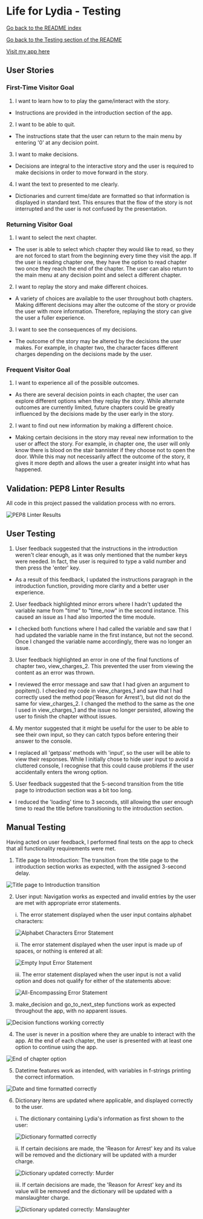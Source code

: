 # **Life for Lydia - Testing**

[Go back to the README index](https://github.com/alicehillier/life-for-lydia#life-for-lydia)

[Go back to the Testing section of the README](https://github.com/alicehillier/life-for-lydia#testing)

[Visit my app here](https://life-for-lydia-bf0c0403fae6.herokuapp.com/)

## **User Stories**

### **First-Time Visitor Goal**

1. I want to learn how to to play the game/interact with the story.
  - Instructions are provided in the introduction section of the app.   

2. I want to be able to quit.
  - The instructions state that the user can return to the main menu by entering '0' at any decision point. 

3. I want to make decisions.
  - Decisions are integral to the interactive story and the user is required to make decisions in order to move forward in the story.

4. I want the text to presented to me clearly.
  - Dictionaries and current time/date are formatted so that information is displayed in standard text. This ensures that the flow of the story is not interrupted and the user is not confused by the presentation.

### **Returning Visitor Goal**

1. I want to select the next chapter.
  - The user is able to select which chapter they would like to read, so they are not forced to start from the beginning every time they visit the app. If the user is reading chapter one, they have the option to read chapter two once they reach the end of the chapter. The user can also return to the main menu at any decision point and select a different chapter.

2. I want to replay the story and make different choices.
  - A variety of choices are available to the user throughout both chapters. Making different decisions may alter the outcome of the story or provide the user with more information. Therefore, replaying the story can give the user a fuller experience.

3. I want to see the consequences of my decisions.
  - The outcome of the story may be altered by the decisions the user makes. For example, in chapter two, the character faces different charges depending on the decisions made by the user. 

### **Frequent Visitor Goal**

1. I want to experience all of the possible outcomes.
  - As there are several decision points in each chapter, the user can explore different options when they replay the story. While alternate outcomes are currently limited, future chapters could be greatly influenced by the decisions made by the user early in the story.

2. I want to find out new information by making a different choice.
  - Making certain decisions in the story may reveal new information to the user or affect the story. For example, in chapter one, the user will only know there is blood on the stair bannister if they choose not to open the door. While this may not necessarily affect the outcome of the story, it gives it more depth and allows the user a greater insight into what has happened. 

## **Validation: PEP8 Linter Results**

All code in this project passed the validation process with no errors. 

![PEP8 Linter Results](/documents/images/testing/readme-testing-linter-results.png)

## **User Testing**

1. User feedback suggested that the instructions in the introduction weren't clear enough, as it was only mentioned that the number keys were needed. In fact, the user is required to type a valid number and then press the 'enter' key. 
  - As a result of this feedback, I updated the instructions paragraph in the introduction function, providing more clarity and a better user experience.

2. User feedback highlighted minor errors where I hadn't updated the variable name from "time" to "time_now" in the second instance. This caused an issue as I had also imported the time module.
  - I checked both functions where I had called the variable and saw that I had updated the variable name in the first instance, but not the second. Once I changed the variable name accordingly, there was no longer an issue.

3. User feedback highlighted an error in one of the final functions of chapter two, view_charges_2. This prevented the user from viewing the content as an error was thrown. 
  - I reviewed the error message and saw that I had given an argument to popitem(). I checked my code in view_charges_1 and saw that I had correctly used the method pop('Reason for Arrest'), but did not do the same for view_charges_2. I changed the method to the same as the one I used in view_charges_1 and the issue no longer persisted, allowing the user to finish the chapter without issues.

4. My mentor suggested that it might be useful for the user to be able to see their own input, so they can catch typos before entering their answer to the console.
  - I replaced all 'getpass' methods with 'input', so the user will be able to view their responses. While I initially chose to hide user input to avoid a cluttered console, I recognise that this could cause problems if the user accidentally enters the wrong option. 

5. User feedback suggested that the 5-second transition from the title page to introduction section was a bit too long.
  - I reduced the 'loading' time to 3 seconds, still allowing the user enough time to read the title before transitioning to the introduction section.

## **Manual Testing**

Having acted on user feedback, I performed final tests on the app to check that all functionality requirements were met.

1. Title page to Introduction: The transition from the title page to the introduction section works as expected, with the assigned 3-second delay.

![Title page to Introduction transition](/documents/images/testing/testing-title-page.gif)

2. User input: Navigation works as expected and invalid entries by the user are met with appropriate error statements.

    i. The error statement displayed when the user input contains alphabet characters:

    ![Alphabet Characters Error Statement](documents/images/features/features-error-1.png)

    ii. The error statement displayed when the user input is made up of spaces, or nothing is entered at all:

    ![Empty Input Error Statement](documents/images/features/features-error-2-3.png) 

    iii. The error statement displayed when the user input is not a valid option and does not qualify for either of the statements above:

    ![All-Encompassing Error Statement](documents/images/features/features-error-4.png)

3. make_decision and go_to_next_step functions work as expected throughout the app, with no apparent issues.

![Decision functions working correctly](documents/images/testing/testing-decision-functions.gif)

4. The user is never in a position where they are unable to interact with the app. At the end of each chapter, the user is presented with at least one option to continue using the app.

![End of chapter option](documents/images/testing/testing-end-of-chapter.png)

5. Datetime features work as intended, with variables in f-strings printing the correct information.

![Date and time formatted correctly](documents/images/testing/testing-datetime.png)

6. Dictionary items are updated where applicable, and displayed correctly to the user.

    i. The dictionary containing Lydia's information as first shown to the user:

    ![Dictionary formatted correctly](/documents/images/testing/testing-dictionary.png)

    ii. If certain decisions are made, the 'Reason for Arrest' key and its value will be removed and the dictionary will be updated with a murder charge. 

    ![Dictionary updated correctly: Murder](/documents/images/testing/testing-dictionary-update1.png)

    iii. If certain decisions are made, the 'Reason for Arrest' key and its value will be removed and the dictionary will be updated with a manslaughter charge. 

    ![Dictionary updated correctly: Manslaughter](/documents/images/testing/testing-dictionary-update2.png)